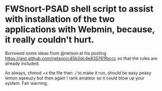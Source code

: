 # FWSnort-PSAD shell script to assist with installation of the two applications with Webmin, because, it really couldn't hurt.

Borrowed some ideas from @netson at his posting https://gist.github.com/netson/c45b2dc4e835761fbccc so that the rules are already included. 

As always, chmod +x the file then ./ to make it run, should be easy peasy lemon sqeeuzy but then again I rank amateur so it could blow up your system. Fair warning.

